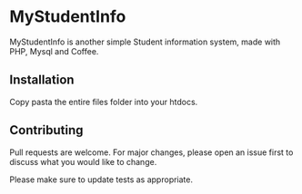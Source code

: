 # MyStudentInfo

MyStudentInfo is another simple Student information system, made with PHP, Mysql and Coffee.

## Installation

Copy pasta the entire files folder into your htdocs.


## Contributing
Pull requests are welcome. For major changes, please open an issue first to discuss what you would like to change.

Please make sure to update tests as appropriate.

